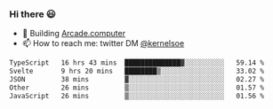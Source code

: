 ### Hi there 😃

- 🔨 Building [Arcade.computer](https://arcade.computer)
- 📫 How to reach me: twitter DM [@kernelsoe](https://twitter.com/kernelsoe)

<!--START_SECTION:waka-->

```txt
TypeScript   16 hrs 43 mins  ██████████████▓░░░░░░░░░░   59.14 %
Svelte       9 hrs 20 mins   ████████▒░░░░░░░░░░░░░░░░   33.02 %
JSON         38 mins         ▓░░░░░░░░░░░░░░░░░░░░░░░░   02.27 %
Other        26 mins         ▒░░░░░░░░░░░░░░░░░░░░░░░░   01.57 %
JavaScript   26 mins         ▒░░░░░░░░░░░░░░░░░░░░░░░░   01.56 %
```

<!--END_SECTION:waka-->
